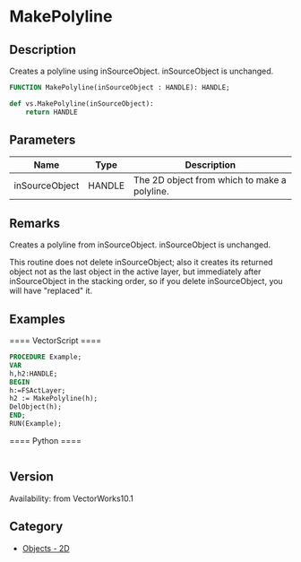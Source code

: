 # MakePolyline

## Description
Creates a polyline using inSourceObject. inSourceObject is unchanged.

```pascal
FUNCTION MakePolyline(inSourceObject : HANDLE): HANDLE;
```

```python
def vs.MakePolyline(inSourceObject):
    return HANDLE
```

## Parameters
|Name|Type|Description|
|---|---|---|
|inSourceObject|HANDLE|The 2D object from which to make a polyline.|

## Remarks
Creates a polyline from inSourceObject. inSourceObject is unchanged.


This routine does not delete inSourceObject; also it creates its returned object not as the last object in the active layer, but immediately after inSourceObject in the stacking order, so if you delete inSourceObject, you will have "replaced" it.

## Examples
==== VectorScript ====
```pascal
PROCEDURE Example;
VAR
h,h2:HANDLE;
BEGIN
h:=FSActLayer;
h2 := MakePolyline(h);
DelObject(h);
END;
RUN(Example);
```
==== Python ====
```python

```

## Version
Availability: from VectorWorks10.1

## Category
* [Objects - 2D](../Categories/Objects%20-%202D.md)
